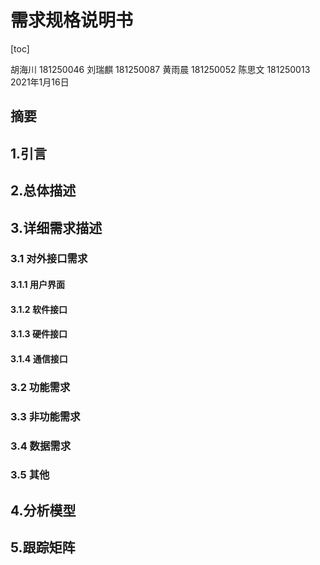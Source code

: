 # 需求规格说明书

[toc]

胡海川 181250046
刘瑞麒 181250087
黄雨晨 181250052
陈思文 181250013
2021年1月16日



## 摘要





## 1.引言

## 2.总体描述

## 3.详细需求描述

### 3.1 对外接口需求

#### 3.1.1 用户界面

#### 3.1.2 软件接口

#### 3.1.3 硬件接口

#### 3.1.4 通信接口

### 3.2 功能需求

### 3.3 非功能需求

### 3.4 数据需求

### 3.5 其他

## 4.分析模型

## 5.跟踪矩阵